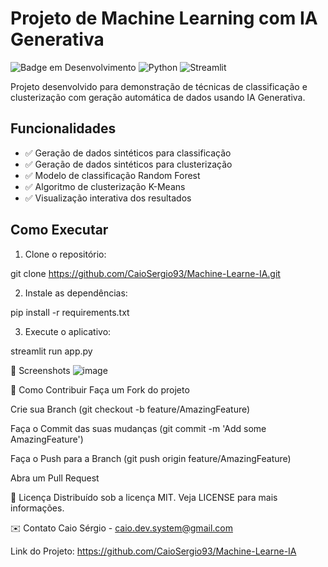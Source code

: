 # Projeto de Machine Learning com IA Generativa

![Badge em Desenvolvimento](https://img.shields.io/badge/Status-Desenvolvimento-yellow)
![Python](https://img.shields.io/badge/Python-3.8%2B-blue)
![Streamlit](https://img.shields.io/badge/Streamlit-1.12.0-orange)

Projeto desenvolvido para demonstração de técnicas de classificação e clusterização com geração automática de dados usando IA Generativa.

## Funcionalidades

- ✅ Geração de dados sintéticos para classificação
- ✅ Geração de dados sintéticos para clusterização
- ✅ Modelo de classificação Random Forest
- ✅ Algoritmo de clusterização K-Means
- ✅ Visualização interativa dos resultados

## Como Executar

1. Clone o repositório:

git clone https://github.com/CaioSergio93/Machine-Learne-IA.git

2. Instale as dependências:

pip install -r requirements.txt

3. Execute o aplicativo:

streamlit run app.py

📸 Screenshots
![image](https://github.com/user-attachments/assets/439d72ad-2196-4286-975e-e30b3b384592)


🤝 Como Contribuir
Faça um Fork do projeto

Crie sua Branch (git checkout -b feature/AmazingFeature)

Faça o Commit das suas mudanças (git commit -m 'Add some AmazingFeature')

Faça o Push para a Branch (git push origin feature/AmazingFeature)

Abra um Pull Request

📄 Licença
Distribuído sob a licença MIT. Veja LICENSE para mais informações.

✉️ Contato
Caio Sérgio - caio.dev.system@gmail.com

Link do Projeto: https://github.com/CaioSergio93/Machine-Learne-IA
